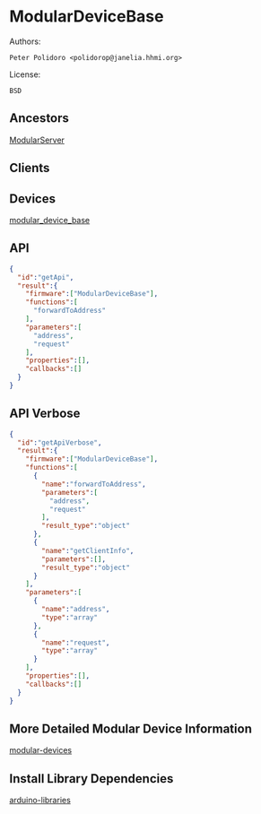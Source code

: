 # ModularDeviceBase

Authors:

    Peter Polidoro <polidorop@janelia.hhmi.org>

License:

    BSD

## Ancestors

[ModularServer](https://github.com/janelia-arduino/ModularServer)

## Clients

## Devices

[modular_device_base](https://github.com/janelia-modular-devices/modular_device_base.git)

## API

```json
{
  "id":"getApi",
  "result":{
    "firmware":["ModularDeviceBase"],
    "functions":[
      "forwardToAddress"
    ],
    "parameters":[
      "address",
      "request"
    ],
    "properties":[],
    "callbacks":[]
  }
}
```

## API Verbose

```json
{
  "id":"getApiVerbose",
  "result":{
    "firmware":["ModularDeviceBase"],
    "functions":[
      {
        "name":"forwardToAddress",
        "parameters":[
          "address",
          "request"
        ],
        "result_type":"object"
      },
      {
        "name":"getClientInfo",
        "parameters":[],
        "result_type":"object"
      }
    ],
    "parameters":[
      {
        "name":"address",
        "type":"array"
      },
      {
        "name":"request",
        "type":"array"
      }
    ],
    "properties":[],
    "callbacks":[]
  }
}
```

## More Detailed Modular Device Information

[modular-devices](https://github.com/janelia-modular-devices/modular-devices)

## Install Library Dependencies

[arduino-libraries](https://github.com/janelia-arduino/arduino-libraries)
